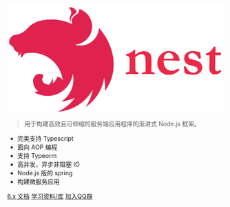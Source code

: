 


![logo](_media/icon.svg ':size=250x60')

> 用于构建高效且可伸缩的服务端应用程序的渐进式 Node.js 框架。

- 完美支持 Typescript 
- 面向 AOP 编程 
- 支持 Typeorm
- 高并发，异步非阻塞 IO
- Node.js 版的 spring
- 构建微服务应用

[6.x 文档](/6/firststeps.md)
[学习资料/库](https://docs.nestjs.cn/6/awesome)
[加入QQ群](https://jq.qq.com/?_wv=1027&k=5uaXPHc)
